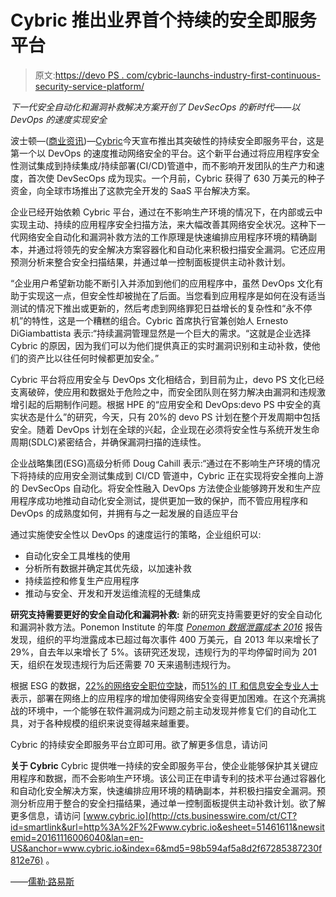 # Cybric 推出业界首个持续的安全即服务平台

> 原文:[https://devo PS . com/cybric-launchs-industry-first-continuous-security-service-platform/](https://devops.com/cybric-launches-industry-first-continuous-security-service-platform/)

*下一代安全自动化和漏洞补救解决方案开创了 DevSecOps 的新时代——以 DevOps 的速度实现安全*

波士顿—([商业资讯](http://www.businesswire.com/))—[Cybric](http://cts.businesswire.com/ct/CT?id=smartlink&url=http%3A%2F%2Fcybric.io%2F&esheet=51461611&newsitemid=20161116006040&lan=en-US&anchor=Cybric&index=1&md5=4d22fb8bf4760320b819d3a55be4c45f)今天宣布推出其突破性的持续安全即服务平台，这是第一个以 DevOps 的速度推动网络安全的平台。这个新平台通过将应用程序安全性测试集成到持续集成/持续部署(CI/CD)管道中，而不影响开发团队的生产力和速度，首次使 DevSecOps 成为现实。一个月前，Cybric 获得了 630 万美元的种子资金，向全球市场推出了这款完全开发的 SaaS 平台解决方案。

企业已经开始依赖 Cybric 平台，通过在不影响生产环境的情况下，在内部或云中实现主动、持续的应用程序安全扫描方法，来大幅改善其网络安全状况。这种下一代网络安全自动化和漏洞补救方法的工作原理是快速编排应用程序环境的精确副本，并通过将领先的安全解决方案容器化和自动化来积极扫描安全漏洞。它还应用预测分析来整合安全扫描结果，并通过单一控制面板提供主动补救计划。

“企业用户希望新功能不断引入并添加到他们的应用程序中，虽然 DevOps 文化有助于实现这一点，但安全性却被抛在了后面。当您看到应用程序是如何在没有适当测试的情况下推出或更新的，然后考虑到网络罪犯日益增长的复杂性和“永不停机”的特性，这是一个糟糕的组合。Cybric 首席执行官兼创始人 Ernesto DiGiambattista 表示:“持续漏洞管理显然是一个巨大的需求。“这就是企业选择 Cybric 的原因，因为我们可以为他们提供真正的实时漏洞识别和主动补救，使他们的资产比以往任何时候都更加安全。”

Cybric 平台将应用安全与 DevOps 文化相结合，到目前为止，devo PS 文化已经支离破碎，使应用和数据处于危险之中，而安全团队则在努力解决由漏洞和违规激增引起的后期制作问题。根据 HPE 的“应用安全和 DevOps:devo PS 中安全的真实状态是什么”的研究，今天，只有 20%的 devo PS 计划在整个开发周期中包括安全。随着 DevOps 计划在全球的兴起，企业现在必须将安全性与系统开发生命周期(SDLC)紧密结合，并确保漏洞扫描的连续性。

企业战略集团(ESG)高级分析师 Doug Cahill 表示:“通过在不影响生产环境的情况下将持续的应用安全测试集成到 CI/CD 管道中，Cybric 正在实现将安全推向上游的 DevSecOps 自动化。将安全性融入 DevOps 方法使企业能够跨开发和生产应用程序成功地推动自动化安全测试，提供更加一致的保护，而不管应用程序和 DevOps 的成熟度如何，并拥有与之一起发展的自适应平台

通过实施使安全性以 DevOps 的速度运行的策略，企业组织可以:

*   自动化安全工具堆栈的使用
*   分析所有数据并确定其优先级，以加速补救
*   持续监控和修复生产应用程序
*   推动与安全、开发和开发运维流程的无缝集成

**研究支持需要更好的安全自动化和漏洞补救:**
新的研究支持需要更好的安全自动化和漏洞补救方法。Ponemon Institute 的年度 [*Ponemon 数据泄露成本 2016*](http://cts.businesswire.com/ct/CT?id=smartlink&url=http%3A%2F%2Fwww-03.ibm.com%2Fsecurity%2Finfographics%2Fdata-breach%2F&esheet=51461611&newsitemid=20161116006040&lan=en-US&anchor=Ponemon+Cost+of+Data+Breach+2016&index=2&md5=bc2a9079093ee64d0750ee5e9e380c49) 报告发现，组织的平均泄露成本已超过每次事件 400 万美元，自 2013 年以来增长了 29%，自去年以来增长了 5%。该研究还发现，违规行为的平均停留时间为 201 天，组织在发现违规行为后还需要 70 天来遏制违规行为。

根据 ESG 的数据，[22%的网络安全职位空缺](http://cts.businesswire.com/ct/CT?id=smartlink&url=http%3A%2F%2Fwww.esg-global.com%2Fblogs%2Fcybersecurity-skills-shortage-panic-in-2015%2F&esheet=51461611&newsitemid=20161116006040&lan=en-US&anchor=22+percent+of+all+cybersecurity+jobs+are+going+unfilled&index=3&md5=242918c34cd8d3b278b745476eaee752)，而[51%的 IT 和信息安全专业人士](http://cts.businesswire.com/ct/CT?id=smartlink&url=http%3A%2F%2Fwww.prnewswire.com%2Fnews-releases%2Ftufin-and-esg-research-find-hybrid-cloud-adoption-among-the-key-reasons-network-security-operations-is-more-difficult-today-300069161.html&esheet=51461611&newsitemid=20161116006040&lan=en-US&anchor=51+percent+of+IT+and+information+security+professionals&index=4&md5=e3cfb8251efe7a01c50aa05d662984d3)表示，部署在网络上的应用程序的增加使得网络安全变得更加困难。在这个充满挑战的环境中，一个能够在软件漏洞成为问题之前主动发现并修复它们的自动化工具，对于各种规模的组织来说变得越来越重要。

Cybric 的持续安全即服务平台立即可用。欲了解更多信息，请访问

**关于 Cybric**
Cybric 提供唯一持续的安全即服务平台，使企业能够保护其关键应用程序和数据，而不会影响生产环境。该公司正在申请专利的技术平台通过容器化和自动化安全解决方案，快速编排应用环境的精确副本，并积极扫描安全漏洞。预测分析应用于整合的安全扫描结果，通过单一控制面板提供主动补救计划。欲了解更多信息，请访问 [www.cybric.io](http://cts.businesswire.com/ct/CT?id=smartlink&url=http%3A%2F%2Fwww.cybric.io&esheet=51461611&newsitemid=20161116006040&lan=en-US&anchor=www.cybric.io&index=6&md5=98b594af5a8d2f67285387230f812e76) 。

——[儒勒·路易斯](https://devops.com/author/jules/)